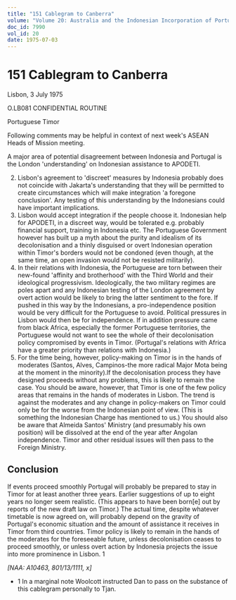 ```yaml
---
title: "151 Cablegram to Canberra"
volume: "Volume 20: Australia and the Indonesian Incorporation of Portuguese Timor, 1974-1976"
doc_id: 7990
vol_id: 20
date: 1975-07-03
---
```


# 151 Cablegram to Canberra

Lisbon, 3 July 1975

O.LB081 CONFIDENTIAL ROUTINE

Portuguese Timor

Following comments may be helpful in context of next week's ASEAN Heads of Mission meeting.

A major area of potential disagreement between Indonesia and Portugal is the London 'understanding' on Indonesian assistance to APODETI.

  2. Lisbon's agreement to 'discreet' measures by Indonesia probably does not coincide with Jakarta's understanding that they will be permitted to create circumstances which will make integration 'a foregone conclusion'. Any testing of this understanding by the Indonesians could have important implications.
  3. Lisbon would accept integration if the people choose it. Indonesian help for APODETI, in a discreet way, would be tolerated e.g. probably financial support, training in Indonesia etc. The Portuguese Government however has built up a myth about the purity and idealism of its decolonisation and a thinly disguised or overt Indonesian operation within Timor's borders would not be condoned (even though, at the same time, an open invasion would not be resisted militarily).
  4. In their relations with Indonesia, the Portuguese are torn between their new-found 'affinity and brotherhood' with the Third World and their ideological progressivism. Ideologically, the two military regimes are poles apart and any Indonesian testing of the London agreement by overt action would be likely to bring the latter sentiment to the fore. If pushed in this way by the Indonesians, a pro-independence position would be very difficult for the Portuguese to avoid. Political pressures in Lisbon would then be for independence. If in addition pressure came from black Africa, especially the former Portuguese territories, the Portuguese would not want to see the whole of their decolonisation policy compromised by events in Timor. (Portugal's relations with Africa have a greater priority than relations with Indonesia.)
  5. For the time being, however, policy-making on Timor is in the hands of moderates (Santos, Alves, Campinos-the more radical Major Mota being at the moment in the minority).lf the decolonisation process they have designed proceeds without any problems, this is likely to remain the case. You should be aware, however, that Timor is one of the few policy areas that remains in the hands of moderates in Lisbon. The trend is against the moderates and any change in policy-makers on Timor could only be for the worse from the Indonesian point of view. (This is something the Indonesian Charge has mentioned to us.) You should also be aware that Almeida Santos' Ministry (and presumably his own position) will be dissolved at the end of the year after Angolan independence. Timor and other residual issues will then pass to the Foreign Ministry.



## Conclusion

If events proceed smoothly Portugal will probably be prepared to stay in Timor for at least another three years. Earlier suggestions of up to eight years no longer seem realistic. (This appears to have been born[e] out by reports of the new draft law on Timor.) The actual time, despite whatever timetable is now agreed on, will probably depend on the gravity of Portugal's economic situation and the amount of assistance it receives in Timor from third countries. Timor policy is likely to remain in the hands of the moderates for the foreseeable future, unless decolonisation ceases to proceed smoothly, or unless overt action by Indonesia projects the issue into more prominence in Lisbon. 1

_[NAA: A10463, 801/13/1111, x]_

  * 1 In a marginal note Woolcott instructed Dan to pass on the substance of this cablegram personally to Tjan. 


